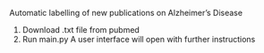 Automatic labelling of new publications on Alzheimer’s Disease

1. Download .txt file from pubmed
2. Run main.py
   A user interface will open with further instructions
